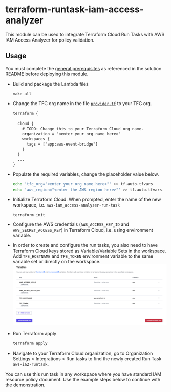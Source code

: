 # terraform-runtask-iam-access-analyzer

This module can be used to integrate Terraform Cloud Run Tasks with AWS IAM Access Analyzer for policy validation.

## Usage 

You must complete the [general prerequisites](../README.md#Prerequisites) as referenced in the solution README before deploying this module. 

* Build and package the Lambda files

  ```
  make all
  ```

* Change the TFC org name in the file [`provider.tf`](provider.tf#L5) to your TFC org.

  ```
  terraform {

    cloud {
      # TODO: Change this to your Terraform Cloud org name.
      organization = "<enter your org name here>"
      workspaces {
        tags = ["app:aws-event-bridge"]
      }
    }
    ...
  }   
  ```

* Populate the required variables, change the placeholder value below.
  ```bash
  echo 'tfc_org="<enter your org name here>"' >> tf.auto.tfvars
  echo 'aws_region="<enter the AWS region here>"' >> tf.auto.tfvars
  ```

* Initialize Terraform Cloud. When prompted, enter the name of the new workspace, i.e. `aws-iam_access-analyzer-run-task`
  ```bash
  terraform init
  ```

* Configure the AWS credentials (`AWS_ACCESS_KEY_ID` and `AWS_SECRET_ACCESS_KEY`) in Terraform Cloud, i.e. using environment variable.

* In order to create and configure the run tasks, you also need to have Terraform Cloud keys stored as Variable/Variable Sets in the workspace. Add `TFE_HOSTNAME` and `TFE_TOKEN` environment variable to the same variable set or directly on the workspace.
![TFC Configure Variable Set](../diagram/TerraformCloud-VariableSets.png?raw=true "Configure Terraform Cloud Variable Set")

* Run Terraform apply
  ```bash
  terraform apply
  ```

* Navigate to your Terraform Cloud organization, go to Organization Settings > Integrations > Run tasks to find the newly created Run Task `aws-ia2-runtask`. 

You can use this run task in any workspace where you have standard IAM resource policy document. Use the example steps below to continue with the demonstration.